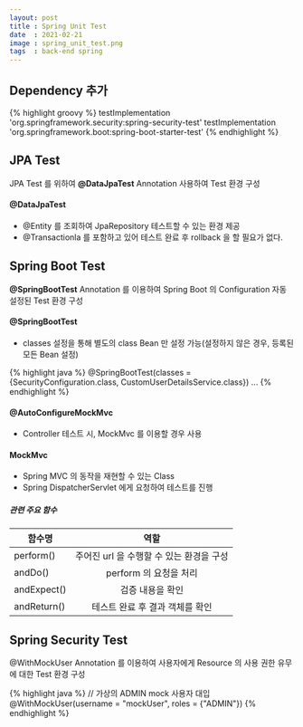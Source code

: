 ```yaml
---
layout: post
title : Spring Unit Test
date  : 2021-02-21
image : spring_unit_test.png
tags  : back-end spring
---
```


## Dependency 추가

{% highlight groovy %}
testImplementation 'org.springframework.security:spring-security-test'
testImplementation 'org.springframework.boot:spring-boot-starter-test'
{% endhighlight %}

## JPA Test
JPA Test 를 위하여 **@DataJpaTest** Annotation 사용하여 Test 환경 구성
#### @DataJpaTest
* @Entity 를 조회하여 JpaRepository 테스트할 수 있는 환경 제공
* @Transactionla 를 포함하고 있어 테스트 완료 후 rollback 을 할 필요가 없다.


## Spring Boot Test
**@SpringBootTest** Annotation 를 이용하여 Spring Boot 의 Configuration 자동 설정된 Test 환경 구성
#### @SpringBootTest
* classes 설정을 통해 별도의 class Bean 만 설정 가능(설정하지 않은 경우, 등록된 모든 Bean 설정)

{% highlight java %}
@SpringBootTest(classes = {SecurityConfiguration.class, CustomUserDetailsService.class})
...
{% endhighlight %}

#### @AutoConfigureMockMvc
* Controller 테스트 시, MockMvc 를 이용할 경우 사용

#### MockMvc
* Spring MVC 의 동작을 재현할 수 있는 Class
* Spring DispatcherServlet 에게 요청하여 테스트를 진행
##### 관련 주요 함수
| 함수명 | 역할 |
|---|:---:|
| perform() | 주어진 url 을 수행할 수 있는 환경을 구성 |
| andDo() | perform 의 요청을 처리 |
| andExpect() | 검증 내용을 확인 |
| andReturn() | 테스트 완료 후 결과 객체를 확인 |

## Spring Security Test
@WithMockUser Annotation 를 이용하여 사용자에게 Resource 의 사용 권한 유무에 대한 Test 환경 구성

{% highlight java %}
// 가상의 ADMIN mock 사용자 대입
@WithMockUser(username = "mockUser", roles = {"ADMIN"})
{% endhighlight %}

